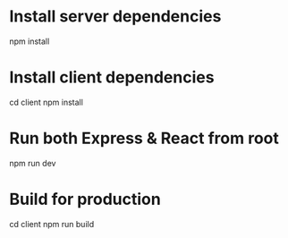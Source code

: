 # Install server dependencies
npm install

# Install client dependencies
cd client
npm install

# Run both Express & React from root
npm run dev

# Build for production
cd client
npm run build
